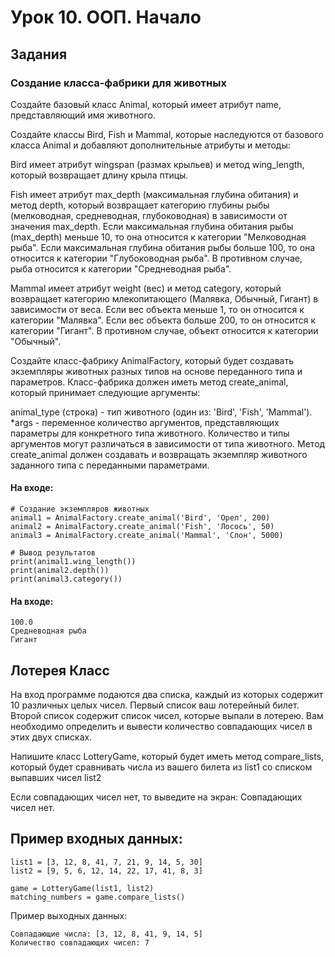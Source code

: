 # Урок 10. ООП. Начало 

## Задания

### Создание класса-фабрики для животных

Создайте базовый класс Animal, который имеет атрибут name, представляющий имя животного.

Создайте классы Bird, Fish и Mammal, которые наследуются от базового класса Animal и добавляют дополнительные атрибуты и методы:

Bird имеет атрибут wingspan (размах крыльев) и метод wing_length, который возвращает длину крыла птицы.

Fish имеет атрибут max_depth (максимальная глубина обитания) и метод depth, который возвращает категорию глубины рыбы (мелководная, средневодная, глубоководная) в зависимости от значения max_depth.
Если максимальная глубина обитания рыбы (max_depth) меньше 10, то она относится к категории "Мелководная рыба".
Если максимальная глубина обитания рыбы больше 100, то она относится к категории "Глубоководная рыба".
В противном случае, рыба относится к категории "Средневодная рыба".

Mammal имеет атрибут weight (вес) и метод category, который возвращает категорию млекопитающего (Малявка, Обычный, Гигант) в зависимости от веса. Если вес объекта меньше 1, то он относится к категории "Малявка".
Если вес объекта больше 200, то он относится к категории "Гигант".
В противном случае, объект относится к категории "Обычный".

Создайте класс-фабрику AnimalFactory, который будет создавать экземпляры животных разных типов на основе переданного типа и параметров. Класс-фабрика должен иметь метод create_animal, который принимает следующие аргументы:

animal_type (строка) - тип животного (один из: 'Bird', 'Fish', 'Mammal'). *args - переменное количество аргументов, представляющих параметры для конкретного типа животного. Количество и типы аргументов могут различаться в зависимости от типа животного. Метод create_animal должен создавать и возвращать экземпляр животного заданного типа с переданными параметрами.

#### На входе:

```
# Создание экземпляров животных
animal1 = AnimalFactory.create_animal('Bird', 'Орел', 200)
animal2 = AnimalFactory.create_animal('Fish', 'Лосось', 50)
animal3 = AnimalFactory.create_animal('Mammal', 'Слон', 5000)

# Вывод результатов
print(animal1.wing_length())
print(animal2.depth())
print(animal3.category())
```

#### На входе:

```
100.0
Средневодная рыба
Гигант
```

     

## Лотерея Класс

На вход программе подаются два списка, каждый из которых содержит 10 различных целых чисел.
Первый список ваш лотерейный билет.
Второй список содержит список чисел, которые выпали в лотерею.
Вам необходимо определить и вывести количество совпадающих чисел в этих двух списках.

Напишите класс LotteryGame, который будет иметь метод compare_lists, который будет сравнивать числа из вашего билета из list1 со списком выпавших чисел list2

Если совпадающих чисел нет, то выведите на экран:
Совпадающих чисел нет.

## Пример входных данных:

```
list1 = [3, 12, 8, 41, 7, 21, 9, 14, 5, 30]
list2 = [9, 5, 6, 12, 14, 22, 17, 41, 8, 3]

game = LotteryGame(list1, list2)
matching_numbers = game.compare_lists()
```

Пример выходных данных:

```
Совпадающие числа: [3, 12, 8, 41, 9, 14, 5]
Количество совпадающих чисел: 7
```

